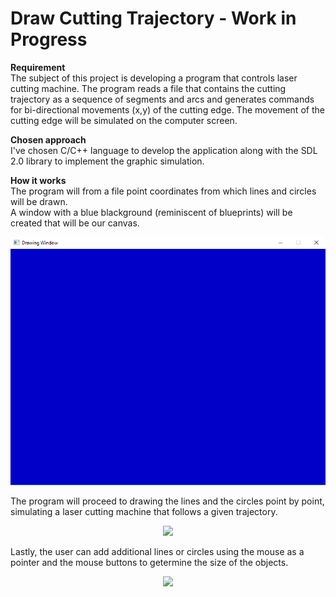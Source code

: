 # Draw Cutting Trajectory - Work in Progress

**Requirement**<br />
The subject of this project is developing a program that controls laser cutting machine.
The program reads a file that contains the cutting trajectory as a sequence of segments and arcs and generates commands for bi-directional movements (x,y) of the cutting edge. The movement of the cutting edge will be simulated on the computer screen.

**Chosen approach**<br />
I've chosen C/C++ language to develop the application along with the SDL 2.0 library to implement the graphic simulation.

**How it works**<br/>
The program will from a file point coordinates from which lines and circles will be drawn. <br/>
A window with a blue blackground (reminiscent of blueprints) will be created that will be our canvas.

<p align="center"> <img src="Images/window.png" /> </p>

The program will proceed to drawing the lines and the circles point by point, simulating a laser cutting machine that follows a given trajectory.

<p align="center"> <img src="AssignmentImages/drawnInput.png" /> </p>

Lastly, the user can add additional lines or circles using the mouse as a pointer and the mouse buttons to getermine the size of the objects.

<p align="center"> <img src="AssignmentImages/mouseInput.png" /> </p>

